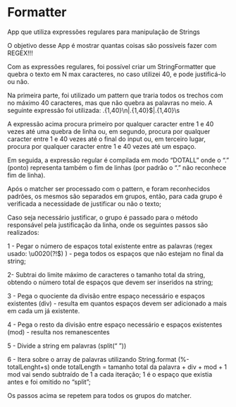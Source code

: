 # Formatter
App que utiliza expressões regulares para manipulação de Strings

O objetivo desse App é mostrar quantas coisas são possíveis fazer com REGEX!!! 

Com as expressões regulares, foi possível criar um StringFormatter que quebra o texto em N max caracteres, no caso utilizei 40, e pode justificá-lo ou não.

Na primeira parte, foi utilizado um pattern que traria todos os trechos com no máximo 40 caracteres, mas que não quebra as palavras no meio. A seguinte expressão foi utilizada: 
.{1,40}\n|.{1,40}$|.{1,40}\s

A expressão acima procura primeiro por qualquer caracter entre 1 e 40 vezes até uma quebra de linha ou, em segundo, procura por qualquer caracter entre 1 e 40 vezes até o final do input ou, em terceiro lugar, procura por qualquer caracter entre 1 e 40 vezes até um espaço.

Em seguida, a expressão regular é compilada em modo “DOTALL” onde o “.” (ponto) representa também o fim de linhas (por padrão o “.” não reconhece fim de linha).

Após o matcher ser processado com o pattern, e foram reconhecidos padrões, os mesmos são separados em grupos, então, para cada grupo é verificada a necessidade de justificar ou não o texto;

Caso seja necessário justificar, o grupo é passado para o método responsável pela justificação da linha, onde os seguintes passos são realizados:

1 - Pegar o número de espaços total existente entre as palavras (regex usado: \u0020(?!$) ) - pega todos os espaços que não estejam no final da string;

2- Subtrai do limite máximo de caracteres o tamanho total da string, obtendo o número total de espaços que devem ser inseridos na string;

3 - Pega o quociente da divisão entre espaço necessário e espaços existentes (div) - resulta em quantos espaços devem ser adicionado a mais em cada um já existente.

4 - Pega o resto da divisão entre espaço necessário e espaços existentes (mod) - resulta nos remanescentes

5 - Divide a string em palavras (split(“ ”))

6 - Itera sobre o array de palavras utilizando String.format (%-totalLenght+s) onde totalLength = tamanho total da palavra + div + mod + 1
	mod vai sendo subtraído de 1 a cada iteração;
	1 é o espaço que existia antes e foi omitido no “split”;

Os passos acima se repetem para todos os grupos do matcher.
